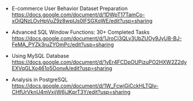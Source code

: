 
- E-commerce User Behavior Dataset Preparation
https://docs.google.com/document/d/1DWpT17TamCo-xOiQNzLOvHpVuZ9z8wpIJs0lFSGXqWE/edit?usp=sharing

- Advanced SQL Window Functions: 30+ Completed Tasks
https://docs.google.com/document/d/1JroCj3QLv3UbZUOy9JyU8-BJ-FeMA_PYZk3ruZYOmPc/edit?usp=sharing

- Using MySQL Database
https://docs.google.com/document/d/1yEr4FCDpOUPjzuPO2HXW2Z2dyEXVqGLXo461o5OonvA/edit?usp=sharing

- Analysis in PostgreSQL
https://docs.google.com/document/d/1W_FcwjGiCckHLTQlv-CHfUrVknU4mVxijW6jJKprT3Y/edit?usp=sharing
